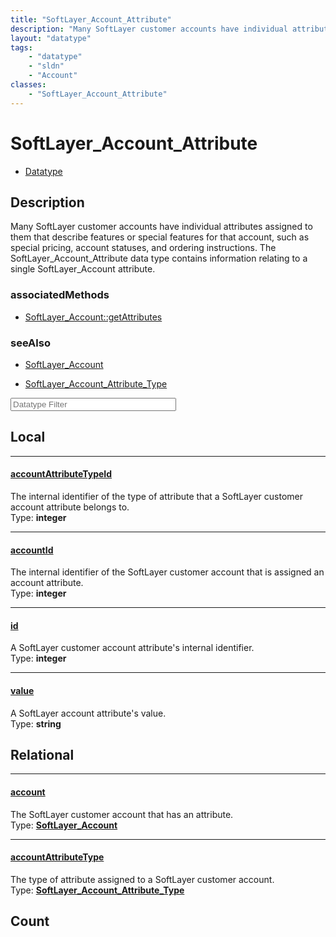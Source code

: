 ```yaml
---
title: "SoftLayer_Account_Attribute"
description: "Many SoftLayer customer accounts have individual attributes assigned to them that describe features or special features... "
layout: "datatype"
tags:
    - "datatype"
    - "sldn"
    - "Account"
classes:
    - "SoftLayer_Account_Attribute"
---
```


# SoftLayer_Account_Attribute
<div id='service-datatype'>
    <ul id='sldn-reference-tabs'>
        <li id='datatype'> <a href='/reference/datatypes/SoftLayer_Account_Attribute' >Datatype</a></li>
    </ul>
</div>

## Description 


Many SoftLayer customer accounts have individual attributes assigned to them that describe features or special features for that account, such as special pricing, account statuses, and ordering instructions. The SoftLayer_Account_Attribute data type contains information relating to a single SoftLayer_Account attribute. 


### associatedMethods

*  [SoftLayer_Account::getAttributes](/reference/services/SoftLayer_Account/getAttributes )



### seeAlso

* [SoftLayer_Account](/reference/services/SoftLayer_Account )


* [SoftLayer_Account_Attribute_Type](/reference/datatypes/SoftLayer_Account_Attribute_Type )




<!-- Filer BEGIN -->
<div class="view-filters">
        <div class="clearfix">
            <div class="search-input-box">
                <input placeholder="Datatype Filter" onkeyup="titleSearch(inputId='prop-input', divId='properties', elementClass='prop-row')" 
                    type="text" id="prop-input" value="" size="30" maxlength="128" class="form-text">
            </div>
        </div>
</div>
<!-- Filer END -->

<div id="properties" class="content">
<div id="localProperties" class="prop-content" >

## Local
<div class="prop-row">

-----
[accountAttributeTypeId]: #accountattributetypeid
#### [accountAttributeTypeId]
The internal identifier of the type of attribute that a SoftLayer customer account attribute belongs to.   
<span class="type-label">Type: </span>**integer**  



</div>
<div class="prop-row">

-----
[accountId]: #accountid
#### [accountId]
The internal identifier of the SoftLayer customer account that is assigned an account attribute.   
<span class="type-label">Type: </span>**integer**  



</div>
<div class="prop-row">

-----
[id]: #id
#### [id]
A SoftLayer customer account attribute's internal identifier.   
<span class="type-label">Type: </span>**integer**  



</div>
<div class="prop-row">

-----
[value]: #value
#### [value]
A SoftLayer account attribute's value.   
<span class="type-label">Type: </span>**string**  



</div>
</div>
<!-- LOCAL PROPERTY END -->

<div id="relationalProperties"  class="prop-content" >

## Relational
<div class="prop-row">

-----
[account]: #account
#### [account]
The SoftLayer customer account that has an attribute.  
<span class="type-label">Type: </span>**<a href='/reference/datatypes/SoftLayer_Account'>SoftLayer_Account </a>**  



</div>
<div class="prop-row">

-----
[accountAttributeType]: #accountattributetype
#### [accountAttributeType]
The type of attribute assigned to a SoftLayer customer account.  
<span class="type-label">Type: </span>**<a href='/reference/datatypes/SoftLayer_Account_Attribute_Type'>SoftLayer_Account_Attribute_Type </a>**  



</div>

## Count
</div>


